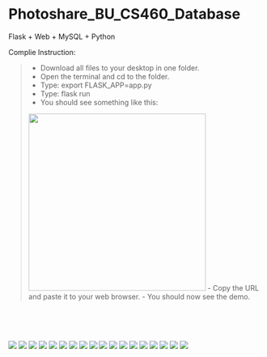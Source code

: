 # Photoshare_BU_CS460_Database
Flask + Web + MySQL + Python

Complie Instruction:
> - Download all files to your desktop in one folder.
> - Open the terminal and cd to the folder.
> - Type: export FLASK_APP=app.py
> - Type: flask run
> - You should see something like this:<br>
> <img width="350" src="https://github.com/floraazhang/Photoshare_BU_CS460_Database/raw/master/screenshot/run.png"/>
> - Copy the URL and paste it to your web browser.
> - You should now see the demo.

<br><br><br>

<img src="https://github.com/floraazhang/Photoshare_BU_CS460_Database/raw/master/screenshot/1.png"/>
<img src="https://github.com/floraazhang/Photoshare_BU_CS460_Database/raw/master/screenshot/2.png"/>
<img src="https://github.com/floraazhang/Photoshare_BU_CS460_Database/raw/master/screenshot/3.png"/>
<img src="https://github.com/floraazhang/Photoshare_BU_CS460_Database/raw/master/screenshot/4.png"/>
<img src="https://github.com/floraazhang/Photoshare_BU_CS460_Database/raw/master/screenshot/5.png"/>
<img src="https://github.com/floraazhang/Photoshare_BU_CS460_Database/raw/master/screenshot/6.png"/>
<img src="https://github.com/floraazhang/Photoshare_BU_CS460_Database/raw/master/screenshot/7.png"/>
<img src="https://github.com/floraazhang/Photoshare_BU_CS460_Database/raw/master/screenshot/8.png"/>
<img src="https://github.com/floraazhang/Photoshare_BU_CS460_Database/raw/master/screenshot/9.png"/>
<img src="https://github.com/floraazhang/Photoshare_BU_CS460_Database/raw/master/screenshot/10.png"/>
<img src="https://github.com/floraazhang/Photoshare_BU_CS460_Database/raw/master/screenshot/11.png"/>
<img src="https://github.com/floraazhang/Photoshare_BU_CS460_Database/raw/master/screenshot/12.png"/>
<img src="https://github.com/floraazhang/Photoshare_BU_CS460_Database/raw/master/screenshot/13.png"/>
<img src="https://github.com/floraazhang/Photoshare_BU_CS460_Database/raw/master/screenshot/14.png"/>
<img src="https://github.com/floraazhang/Photoshare_BU_CS460_Database/raw/master/screenshot/15.png"/>
<img src="https://github.com/floraazhang/Photoshare_BU_CS460_Database/raw/master/screenshot/16.png"/>
<img src="https://github.com/floraazhang/Photoshare_BU_CS460_Database/raw/master/screenshot/17.png"/>
<img src="https://github.com/floraazhang/Photoshare_BU_CS460_Database/raw/master/screenshot/18.png"/>


